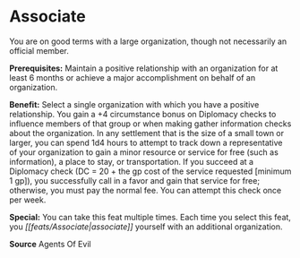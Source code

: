 ﻿---
cssclass: [feats]

---
# Associate

You are on good terms with a large organization, though not necessarily an official member.

**Prerequisites:** Maintain a positive relationship with an organization for at least 6 months or achieve a major accomplishment on behalf of an organization.

**Benefit:** Select a single organization with which you have a positive relationship. You gain a +4 circumstance bonus on Diplomacy checks to influence members of that group or when making gather information checks about the organization. In any settlement that is the size of a small town or larger, you can spend 1d4 hours to attempt to track down a representative of your organization to gain a minor resource or service for free (such as information), a place to stay, or transportation. If you succeed at a Diplomacy check (DC = 20 + the gp cost of the service requested [minimum 1 gp]), you successfully call in a favor and gain that service for free; otherwise, you must pay the normal fee. You can attempt this check once per week.

**Special:** You can take this feat multiple times. Each time you select this feat, you _[[feats/Associate|associate]]_ yourself with an additional organization.

**Source** Agents Of Evil